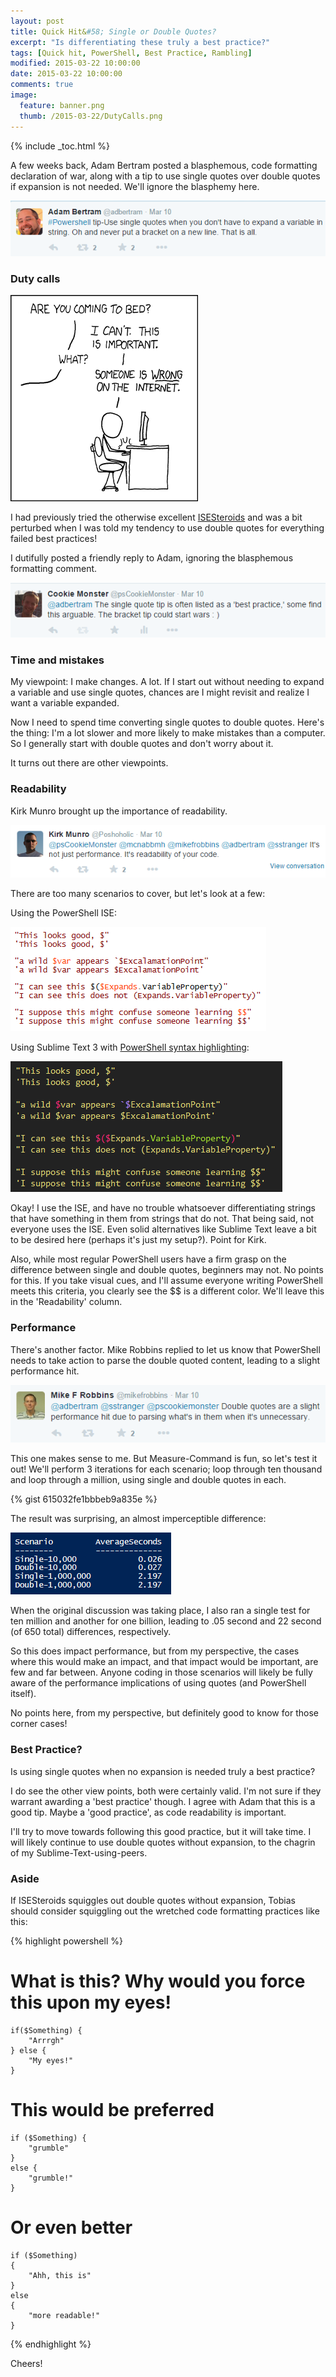 ```yaml
---
layout: post
title: Quick Hit&#58; Single or Double Quotes?
excerpt: "Is differentiating these truly a best practice?"
tags: [Quick hit, PowerShell, Best Practice, Rambling]
modified: 2015-03-22 10:00:00
date: 2015-03-22 10:00:00
comments: true
image:
  feature: banner.png
  thumb: /2015-03-22/DutyCalls.png
---
```

{% include _toc.html %}

A few weeks back, Adam Bertram posted a blasphemous, code formatting declaration of war, along with a tip to use single quotes over double quotes if expansion is not needed.  We'll ignore the blasphemy here.

![Blasphemy!](/images/2015-03-22/InciteorInsight.png)

### Duty calls

[![Duty Calls](/images/2015-03-22/DutyCalls.png)](http://xkcd.com/386/)

I had previously tried the otherwise excellent [ISESteroids](http://www.powertheshell.com/isesteroids/) and was a bit perturbed when I was told my tendency to use double quotes for everything failed best practices!

I dutifully posted a friendly reply to Adam, ignoring the blasphemous formatting comment.

![Duty](/images/2015-03-22/Duty.png)

### Time and mistakes

My viewpoint: I make changes. A lot. If I start out without needing to expand a variable and use single quotes, chances are I might revisit and realize I want a variable expanded.

Now I need to spend time converting single quotes to double quotes. Here's the thing: I'm a lot slower and more likely to make mistakes than a computer. So I generally start with double quotes and don't worry about it.

It turns out there are other viewpoints.

### Readability

Kirk Munro brought up the importance of readability.

![ReadReason](/images/2015-03-22/ReadReason.png)

There are too many scenarios to cover, but let's look at a few:

Using the PowerShell ISE:

![ISE Readability](/images/2015-03-22/ReadableTestISE.png)

Using Sublime Text 3 with [PowerShell syntax highlighting](https://github.com/SublimeText/PowerShell):

![ST3 Readability](/images/2015-03-22/ReadableTestST3.png)

Okay! I use the ISE, and have no trouble whatsoever differentiating strings that have something in them from strings that do not. That being said, not everyone uses the ISE. Even solid alternatives like Sublime Text leave a bit to be desired here (perhaps it's just my setup?). Point for Kirk.

Also, while most regular PowerShell users have a firm grasp on the difference between single and double quotes, beginners may not. No points for this. If you take visual cues, and I'll assume everyone writing PowerShell meets this criteria, you clearly see the $$ is a different color. We'll leave this in the 'Readability' column.

### Performance

There's another factor. Mike Robbins replied to let us know that PowerShell needs to take action to parse the double quoted content, leading to a slight performance hit.

![PerfReason](/images/2015-03-22/PerfReason.png)

This one makes sense to me. But Measure-Command is fun, so let's test it out! We'll perform 3 iterations for each scenario; loop through ten thousand and loop through a million, using single and double quotes in each.

{% gist 615032fe1bbbeb9a835e %}

The result was surprising, an almost imperceptible difference:

![PerformanceTest](/images/2015-03-22/PerformanceTest.png)

When the original discussion was taking place, I also ran a single test for ten million and another for one billion, leading to .05 second and 22 second (of 650 total) differences, respectively.

So this does impact performance, but from my perspective, the cases where this would make an impact, and that impact would be important, are few and far between.  Anyone coding in those scenarios will likely be fully aware of the performance implications of using quotes (and PowerShell itself).

No points here, from my perspective, but definitely good to know for those corner cases!

### Best Practice?

Is using single quotes when no expansion is needed truly a best practice?

I do see the other view points, both were certainly valid. I'm not sure if they warrant awarding a 'best practice' though. I agree with Adam that this is a good tip. Maybe a 'good practice', as code readability is important.

 I'll try to move towards following this good practice, but it will take time. I will likely continue to use double quotes without expansion, to the chagrin of my Sublime-Text-using-peers.

### Aside

If ISESteroids squiggles out double quotes without expansion, Tobias should consider squiggling out the wretched code formatting practices like this:

{% highlight powershell %}

# What is this?  Why would you force this upon my eyes!
    if($Something) {
        "Arrrgh"
    } else {
        "My eyes!"
    }

# This would be preferred
    if ($Something) {
        "grumble"
    }
    else {
        "grumble!"
    }

# Or even better
    if ($Something)
    {
        "Ahh, this is"
    }
    else
    {
        "more readable!"
    }

{% endhighlight %}

Cheers!